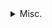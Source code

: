 <details class="details">
	<summary>Misc.</summary>


		<details class="details">
			<summary>Debugging2</summary>
      
       test2
    </details>

</details>
